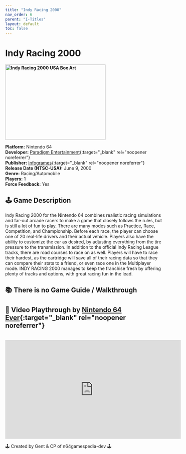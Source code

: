 ```yaml
---
title: "Indy Racing 2000"
nav_order: 6
parent: "I-Titles"
layout: default
toc: false
---
```


# Indy Racing 2000

<b>
<img src="https://www.project64-legacy.com/data/uploads/BoxArt/2d/Indy%20Racing%202000%20%28USA%29.png" alt="Indy Racing 2000 USA Box Art" width="320" height="240" />
</b>

**Platform:** Nintendo 64  
**Developer:** [Paradigm Entertainment](https://en.wikipedia.org/wiki/Paradigm_Entertainment){:target="_blank" rel="noopener noreferrer"}  
**Publisher:** [Infogrames](https://en.wikipedia.org/wiki/Atari_SA){:target="_blank" rel="noopener noreferrer"}  
**Release Date (NTSC-USA):** June 9, 2000  
**Genre:** Racing/Automobile  
**Players:** 1  
**Force Feedback:** Yes  

## 🕹️ Game Description
Indy Racing 2000 for the Nintendo 64 combines realistic racing simulations and far-out arcade racers to make a game that closely follows the rules, but is still a lot of fun to play. There are many modes such as Practice, Race, Competition, and Championship. Before each race, the player can choose one of 20 real-life drivers and their actual vehicle. Players also have the ability to customize the car as desired, by adjusting everything from the tire pressure to the transmission. In addition to the official Indy Racing League tracks, there are road courses to race on as well. Players will have to race their hardest, as the cartridge will save all of their racing data so that they can compare their stats to a friend, or even race one in the Multiplayer mode. INDY RACING 2000 manages to keep the franchise fresh by offering plenty of tracks and options, with great racing fun in the lead.

## 📚 There is no Game Guide / Walkthrough

## 🎥 Video Playthrough by [Nintendo 64 Ever](https://www.youtube.com/channel/UCJGb8I27ZXFM1Ox6qxc9Dlg){:target="_blank" rel="noopener noreferrer"}
<br />  
<iframe width="560" height="315" src="https://www.youtube.com/embed/woTqt7r5hmk" title="Indy Racing 2000 Gameplay by Nintendo 64 Ever" frameborder="0" allowfullscreen></iframe>

🕹️ Created by Gent & CP of n64gamespedia-dev 🕹️  
<!-- Vault Format: n64gamespedia-dev -->  
<!-- Protocol Source: _vault-specs/format-protocol.md -->